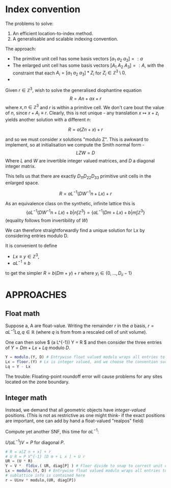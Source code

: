 # Index convention

The problems to solve:
1. An efficient location-to-index method.
2. A generalisable and scalable indexing convention.

The approach:
- The primitive unit cell has some basis vectors $[a_1~a_2~a_3] =: a$
- The enlarged unit cell has some basis vectors $[A_1~A_2~A_3] =: A$, with the constraint that each $A_i = [a_1~a_2~a_3] * Z_i$ for $Z_i \in \mathbb{Z}^3 \setminus 0$.
- 

Given $r\in \mathbb{Z}^3$, wish to solve the generalised diophantine equation
$$
R = A n + a x + r 
$$
where $x, n \in \mathbb{Z}^3$ and $r$ is within a primitive cell.
We don't care bout the value of $n$, since $r + A_i \equiv r$.
Clearly, this is not unique - any translation $x\mapsto x + z_i$ 
yields another solution with a different $n$:

$$
R = a (Z n + x) + r
$$

and so we must consider $x$ solutions "modulo Z". This is awkward to implement, so at initialisation we compute the Smith normal form -
$$
L Z W = D
$$
Where $L$ and $W$ are invertible integer valued matrices, and $D$ a diagonal integer matrix.

This tells us that there are exactly $D_{11}D_{22}D_{33}$ primitive unit cells in the enlarged space.

$$
R = a L^{-1} (D W^{-1} n + L x) + r
$$

As an equivalence class on the synthetic, infinite lattice this is
$$ 
\{ a L^{-1} (D W^{-1} n + L x) + b | n \int \mathbb{Z}^3 \} 
= \{ a L^{-1} (D m + L x) + b | m \int \mathbb{Z}^3 \} 
$$
(equality follows from invertibility of $W$)

We can therefore straightforwardly find a unique solution for Lx by considering entries modulo D.

It is convenient to define 
 - $Lx \equiv y \in \mathbb{Z}^3$,
 - $a L^{-1} \equiv b$

 to get the simpler $R = b(D m + y) + r$
 where $y_i \in \{0, ..., D_{ii} - 1\}$

# APPROACHES

## Float math
Suppose a, A are float-value. Writing the remainder $r$ in the $a$ basis,
$r = a L^{-1} L q, q\in \mathbb{R}$ (where $q$ is from from a rescaled cell of unit volume).

One can then solve
$ (a L^{-1}) Y = R $ and then consider the three entries of $Y = D m + L x + L q$ modulo $D$.

```julia
Y = modulo.(Y, D) # Entrywise float valued modulo wraps all entries to [0, D[i])
Lx = floor.(Y) # Lx is integer valued, and we choose the convention such that Lb is entrywise in [0,1]
Lq = Y - Lx
```

The trouble: Floating-point roundoff error will cause problems for any sites located on the zone boundary.

## Integer math
Instead, we demand that all geometric objects have _integer-valued_ positions. (This is not as restrictive as one might think- if the exact positions are important, one can add by hand a float-valued "realpos" field)

Compute yet another SNF, this time for $a L^{-1}$:

$U (a L^{-1}) V = P$ for diagonal $P$.

```julia
# R = a[Z n + x] + r
# U R = P V^{-1} [D m + L x ] + U r
UR = (U * R)
Y = V *  fldiv.( UR, diag[P] ) # Floor divide to snap to correct unit cell
Lx = modulo.(Y, D) # Entrywise float valued modulo wraps all entries to [0, D[i])
# sublattice info is contained here
r = Uinv * modulo,(UR, diag[P]) 
```


